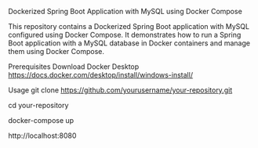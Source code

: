 Dockerized Spring Boot Application with MySQL using Docker Compose

This repository contains a Dockerized Spring Boot application with MySQL configured using Docker Compose. It demonstrates how to run a Spring Boot application with a MySQL database in Docker containers and manage them using Docker Compose.

Prerequisites
Download Docker Desktop
https://docs.docker.com/desktop/install/windows-install/

Usage
git clone https://github.com/yourusername/your-repository.git

cd your-repository

docker-compose up

http://localhost:8080
